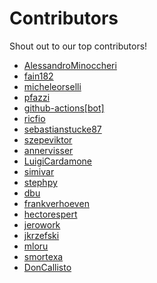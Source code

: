 # Contributors

Shout out to our top contributors!

- [AlessandroMinoccheri](https://api.github.com/users/AlessandroMinoccheri)
- [fain182](https://api.github.com/users/fain182)
- [micheleorselli](https://api.github.com/users/micheleorselli)
- [pfazzi](https://api.github.com/users/pfazzi)
- [github-actions[bot]](https://api.github.com/users/github-actions%5Bbot%5D)
- [ricfio](https://api.github.com/users/ricfio)
- [sebastianstucke87](https://api.github.com/users/sebastianstucke87)
- [szepeviktor](https://api.github.com/users/szepeviktor)
- [annervisser](https://api.github.com/users/annervisser)
- [LuigiCardamone](https://api.github.com/users/LuigiCardamone)
- [simivar](https://api.github.com/users/simivar)
- [stephpy](https://api.github.com/users/stephpy)
- [dbu](https://api.github.com/users/dbu)
- [frankverhoeven](https://api.github.com/users/frankverhoeven)
- [hectorespert](https://api.github.com/users/hectorespert)
- [jerowork](https://api.github.com/users/jerowork)
- [jkrzefski](https://api.github.com/users/jkrzefski)
- [mloru](https://api.github.com/users/mloru)
- [smortexa](https://api.github.com/users/smortexa)
- [DonCallisto](https://api.github.com/users/DonCallisto)
